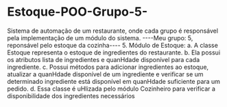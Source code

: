 # Estoque-POO-Grupo-5-
Sistema de automação de um restaurante, onde cada grupo é responsável pela implementação de um módulo do sistema. 
----Meu grupo: 5, reponsável pelo estoque da cozinha----
5. Módulo de Estoque:
a. A classe Estoque representa o estoque de ingredientes do restaurante.
b. Ela possui os atributos lista de ingredientes e quanHdade disponível para cada
ingrediente.
c. Possui métodos para adicionar ingredientes ao estoque, atualizar a quanHdade
disponível de um ingrediente e verificar se um determinado ingrediente está
disponível em quanHdade suficiente para um pedido.
d. Essa classe é uHlizada pelo módulo Cozinheiro para verificar a disponibilidade dos
ingredientes necessários
